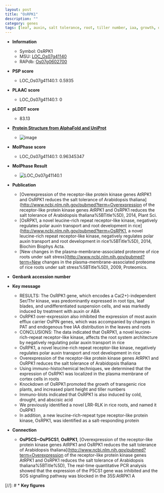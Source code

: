 ```yaml
---
layout: post
title: "OsRPK1"
description: ""
category: genes
tags: [leaf, auxin, salt tolerance, root, tiller number, iaa, growth, drought, height, root development, salt, tiller, architecture]
---
```


* **Information**  
    + Symbol: OsRPK1  
    + MSU: [LOC_Os07g41140](http://rice.plantbiology.msu.edu/cgi-bin/ORF_infopage.cgi?orf=LOC_Os07g41140)  
    + RAPdb: [Os07g0602700](http://rapdb.dna.affrc.go.jp/viewer/gbrowse_details/irgsp1?name=Os07g0602700)  

* **PSP score**  
    + LOC_Os07g41140.1: 0.5935 

* **PLAAC score**  
    + LOC_Os07g41140.1: 0 

* **pLDDT score**
    + 83.13

* **[Protein Structure from AlphaFold and UniProt](https://www.uniprot.org/uniprotkb/Q6YVY8/entry#structure)**
    + ![image](https://ricepsp.github.io/images/Q6/AF-Q6YVY8-F1.png)

* **MolPhase score**
    + LOC_Os07g41140.1: 0.96345347

* **MolPhase Result**
    + ![LOC_Os07g41140.1](https://304243504.github.io/Pictures/LOC_Os07g/LOC_Os07g41140.1.png)

* **Publication**  
    + [Overexpression of the receptor-like protein kinase genes AtRPK1 and OsRPK1 reduces the salt tolerance of Arabidopsis thaliana](http://www.ncbi.nlm.nih.gov/pubmed?term=Overexpression of the receptor-like protein kinase genes AtRPK1 and OsRPK1 reduces the salt tolerance of Arabidopsis thaliana%5BTitle%5D), 2014, Plant Sci.
    + [OsRPK1, a novel leucine-rich repeat receptor-like kinase, negatively regulates polar auxin transport and root development in rice](http://www.ncbi.nlm.nih.gov/pubmed?term=OsRPK1, a novel leucine-rich repeat receptor-like kinase, negatively regulates polar auxin transport and root development in rice%5BTitle%5D), 2014, Biochim Biophys Acta.
    + [New changes in the plasma-membrane-associated proteome of rice roots under salt stress](http://www.ncbi.nlm.nih.gov/pubmed?term=New changes in the plasma-membrane-associated proteome of rice roots under salt stress%5BTitle%5D), 2009, Proteomics.

* **Genbank accession number**  

* **Key message**  
    + RESULTS: The OsRPK1 gene, which encodes a Ca(2+)-independent Ser/Thr kinase, was predominantly expressed in root tips, leaf blades, and undifferentiated suspension cells, and was markedly induced by treatment with auxin or ABA
    + OsRPK1 over-expression also inhibited the expression of most auxin efflux carrier OsPIN genes, which was accompanied by changes in PAT and endogenous free IAA distribution in the leaves and roots
    + CONCLUSIONS: The data indicated that OsRPK1, a novel leucine-rich-repeat receptor-like kinase, affects the root system architecture by negatively regulating polar auxin transport in rice
    + OsRPK1, a novel leucine-rich repeat receptor-like kinase, negatively regulates polar auxin transport and root development in rice
    + Overexpression of the receptor-like protein kinase genes AtRPK1 and OsRPK1 reduces the salt tolerance of Arabidopsis thaliana
    + Using immuno-histochemical techniques, we determined that the expression of OsRPK1 was localized in the plasma membrane of cortex cells in roots
    + Knockdown of OsRPK1 promoted the growth of transgenic rice plants, and increased plant height and tiller numbers
    + Immuno-blots indicated that OsRPK1 is also induced by cold, drought, and abscisic acid
    + We previously identified a novel LRR-RLK in rice roots, and named it OsRPK1
    + In addition, a new leucine-rich-repeat type receptor-like protein kinase, OsRPK1, was identified as a salt-responding protein

* **Connection**  
    + __OsP5CS~OsP5CS1__, __OsRPK1__, [Overexpression of the receptor-like protein kinase genes AtRPK1 and OsRPK1 reduces the salt tolerance of Arabidopsis thaliana](http://www.ncbi.nlm.nih.gov/pubmed?term=Overexpression of the receptor-like protein kinase genes AtRPK1 and OsRPK1 reduces the salt tolerance of Arabidopsis thaliana%5BTitle%5D), The real-time quantitative PCR analysis showed that the expression of the P5CS1 gene was inhibited and the SOS signalling pathway was blocked in the 35S:AtRPK1 A

[//]: # * **Key figures**  


